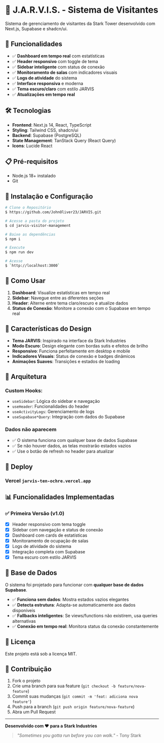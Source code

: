 # 🤖 J.A.R.V.I.S. - Sistema de Visitantes

Sistema de gerenciamento de visitantes da Stark Tower desenvolvido com Next.js, Supabase e shadcn/ui.

## 🚀 Funcionalidades

- ✅ **Dashboard em tempo real** com estatísticas
- ✅ **Header responsivo** com toggle de tema
- ✅ **Sidebar inteligente** com status de conexão
- ✅ **Monitoramento de salas** com indicadores visuais
- ✅ **Logs de atividade** do sistema
- ✅ **Interface responsiva** e moderna
- ✅ **Tema escuro/claro** com estilo JARVIS
- ✅ **Atualizações em tempo real**

## 🛠️ Tecnologias

- **Frontend**: Next.js 14, React, TypeScript
- **Styling**: Tailwind CSS, shadcn/ui
- **Backend**: Supabase (PostgreSQL)
- **State Management**: TanStack Query (React Query)
- **Icons**: Lucide React

## 📋 Pré-requisitos

- Node.js 18+ instalado
- Git

## 🚀 Instalação e Configuração

```bash
# Clone o Repositório
$ https://github.com/JohnOliver23/JARVIS.git
```

```bash
# Acesse a pasta do projeto
$ cd jarvis-visitor-management
```

```bash
# Baixe as dependências
$ npm i
```

```bash
# Execute
$ npm run dev
```

```bash
# Acesse
$ `http://localhost:3000`
```

## 📱 Como Usar

1. **Dashboard**: Visualize estatísticas em tempo real
2. **Sidebar**: Navegue entre as diferentes seções
3. **Header**: Alterne entre tema claro/escuro e atualize dados
4. **Status de Conexão**: Monitore a conexão com o Supabase em tempo real

## 🎨 Características do Design

- **Tema JARVIS**: Inspirado na interface da Stark Industries
- **Modo Escuro**: Design elegante com bordas sutis e efeitos de brilho
- **Responsivo**: Funciona perfeitamente em desktop e mobile
- **Indicadores Visuais**: Status de conexão e badges dinâmicos
- **Animações Suaves**: Transições e estados de loading

## 🔧 Arquitetura

### **Custom Hooks:**

- `useSidebar`: Lógica do sidebar e navegação
- `useHeader`: Funcionalidades do header
- `useActivityLogs`: Gerenciamento de logs
- `useSupabase*Query`: Integração com dados do Supabase


### Dados não aparecem

- ✅ O sistema funciona com qualquer base de dados Supabase
- ✅ Se não houver dados, as telas mostrarão estados vazios
- ✅ Use o botão de refresh no header para atualizar

## 🚀 Deploy

### Vercel `jarvis-ten-ochre.vercel.app`

## 📊 Funcionalidades Implementadas

### ✅ **Primeira Versão (v1.0)**

- [x] Header responsivo com tema toggle
- [x] Sidebar com navegação e status de conexão
- [x] Dashboard com cards de estatísticas
- [x] Monitoramento de ocupação de salas
- [x] Logs de atividade do sistema
- [x] Integração completa com Supabase
- [x] Tema escuro com estilo JARVIS

## 🎯 **Base de Dados**

O sistema foi projetado para funcionar com **qualquer base de dados Supabase**.

- ✅ **Funciona sem dados**: Mostra estados vazios elegantes
- ✅ **Detecta estrutura**: Adapta-se automaticamente aos dados disponíveis
- ✅ **Fallbacks inteligentes**: Se views/functions não existirem, usa queries alternativas
- ✅ **Conexão em tempo real**: Monitora status da conexão constantemente

## 📄 Licença

Este projeto está sob a licença MIT.

## 🤝 Contribuição

1. Fork o projeto
2. Crie uma branch para sua feature (`git checkout -b feature/nova-feature`)
3. Commit suas mudanças (`git commit -m 'feat: adiciona nova feature'`)
4. Push para a branch (`git push origin feature/nova-feature`)
5. Abra um Pull Request

---

**Desenvolvido com ❤️ para a Stark Industries**

> _"Sometimes you gotta run before you can walk."_ - Tony Stark
